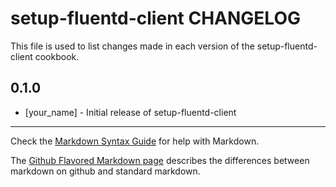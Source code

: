 setup-fluentd-client CHANGELOG
==============================

This file is used to list changes made in each version of the setup-fluentd-client cookbook.

0.1.0
-----
- [your_name] - Initial release of setup-fluentd-client

- - -
Check the [Markdown Syntax Guide](http://daringfireball.net/projects/markdown/syntax) for help with Markdown.

The [Github Flavored Markdown page](http://github.github.com/github-flavored-markdown/) describes the differences between markdown on github and standard markdown.
